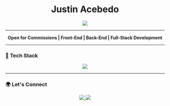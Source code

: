 <h1 align="center">Justin Acebedo</h1>
<p align="center">
  <img src="https://readme-typing-svg.herokuapp.com?font=Fira+Code&pause=1000&color=00C3FF&center=true&vCenter=true&width=435&lines=Web+Developer;Tech+Enthusiast" />
</p>

---

<p align="center">
  <strong>Open for Commissions | Front-End | Back-End | Full-Stack Development</strong>
</p>

---

### 🚀 **Tech Stack**
<p align="center">
  <img src="https://skillicons.dev/icons?i=html,css,js,react,nodejs,mongodb,express,git,github,tailwindcss&theme=dark" />
</p>

---

### 🌍 **Let's Connect**
<p align="center">
  <a href="https://www.linkedin.com/in/justin-acebedo-820815320/" target="_blank">
    <img src="https://img.shields.io/badge/LinkedIn-0077B5?style=for-the-badge&logo=linkedin&logoColor=white" />
  </a>
  <a href="https://www.instagram.com/_justiiiinn?igsh=MW5xbW9jM2ZuYjZ5Ng==" target="_blank">
    <img src="https://img.shields.io/badge/Instagram-E4405F?style=for-the-badge&logo=instagram&logoColor=white" />
  </a>
</p>

